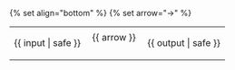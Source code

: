 {% set align="bottom" %}
{% set arrow="→" %}
<table>
<tr>
  <td valign="top">

{{ input | safe }}
  </td>
  <td valign="{{ align }}">&nbsp;{{ arrow }}&nbsp;<br><br></td>
  <td valign="bottom">

{{ output | safe }}
  </td>
</tr>
</table>